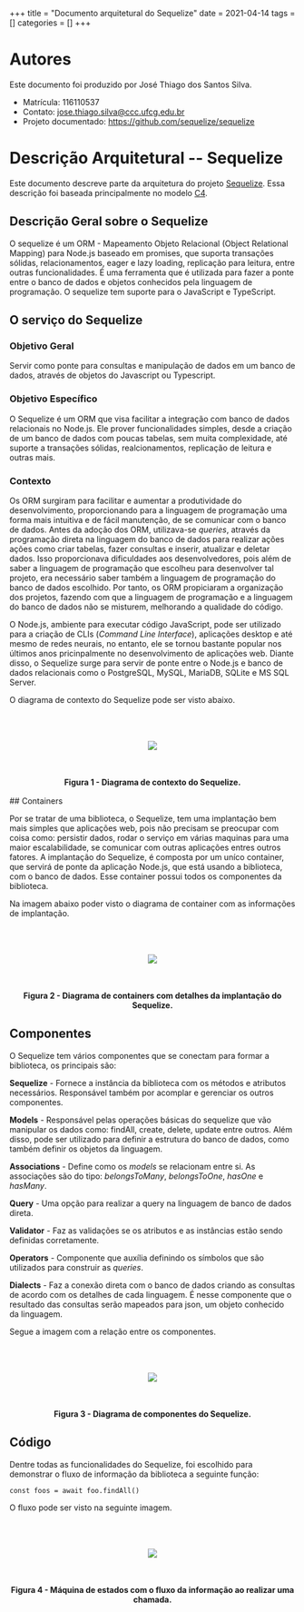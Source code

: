 +++
title = "Documento arquitetural do Sequelize"
date = 2021-04-14
tags = []
categories = []
+++


# Autores

Este documento foi produzido por José Thiago dos Santos Silva.

- Matrícula: 116110537
- Contato: jose.thiago.silva@ccc.ufcg.edu.br
- Projeto documentado: https://github.com/sequelize/sequelize

# Descrição Arquitetural -- Sequelize

Este documento descreve parte da arquitetura do projeto [Sequelize](https://github.com/sequelize/sequelize). Essa descrição foi baseada principalmente no modelo [C4](https://c4model.com/).


## Descrição Geral sobre o Sequelize

O sequelize é um ORM - Mapeamento Objeto Relacional (Object Relational Mapping) para Node.js baseado em promises, que suporta transações sólidas, relacionamentos, eager e lazy loading, replicação para leitura, entre outras funcionalidades. É uma ferramenta que é utilizada para fazer a ponte entre o banco de dados e objetos conhecidos pela linguagem de programação. O sequelize tem suporte para o JavaScript e TypeScript.

## O serviço do Sequelize

### Objetivo Geral

Servir como ponte para consultas e manipulação de dados em um banco de dados, através de objetos do Javascript ou Typescript.

### Objetivo Específico

O Sequelize é um ORM que visa facilitar a integração com banco de dados relacionais no Node.js. Ele prover funcionalidades simples, desde a criação de um banco de dados com poucas tabelas, sem muita complexidade, até suporte a transações sólidas, realcionamentos, replicação de leitura e outras mais.


### Contexto

Os ORM surgiram para facilitar e aumentar a produtividade do desenvolvimento, proporcionando para a linguagem de programação uma forma mais intuitiva e de fácil manutenção, de se comunicar com o banco de dados. Antes da adoção dos ORM, utilizava-se _queries_, através da programação direta na linguagem do banco de dados para realizar ações ações como criar tabelas, fazer consultas e inserir, atualizar e deletar dados. Isso proporcionava dificuldades aos desenvolvedores, pois além de saber a linguagem de programação que escolheu para desenvolver tal projeto, era necessário saber também a linguagem de programação do banco de dados escolhido. Por tanto, os ORM propiciaram a organização dos projetos, fazendo com que a linguagem de programação e a linguagem do banco de dados não se misturem, melhorando a qualidade do código.


O Node.js, ambiente para executar código JavaScript, pode ser utilizado para a criação de CLIs (_Command Line Interface_), aplicações desktop e até mesmo de redes neurais, no entanto, ele se tornou bastante popular nos últimos anos pricinpalmente no desenvolvimento de aplicações web. Diante disso, o Sequelize surge para servir de ponte entre o Node.js e banco de dados relacionais como o PostgreSQL, MySQL, MariaDB, SQLite e MS SQL Server.

O diagrama de contexto do Sequelize pode ser visto abaixo.

<div align="center" style="margin:1rem 0;">
    <img class="center" src="sequelize/Context Diagram.png" style="margin:3rem 0;"/>
    <span style="display:block;font-weight:bold;">
        Figura 1 - Diagrama de contexto do Sequelize.
    </span>
</div>
## Containers

Por se tratar de uma biblioteca, o Sequelize, tem  uma implantação bem mais simples que aplicações web, pois não precisam se preocupar com coisa como: persistir dados, rodar o serviço em várias maquinas para uma maior escalabilidade, se comunicar com outras aplicações entres outros fatores. A implantação do Sequelize, é composta por um uníco container, que servirá de ponte da aplicação Node.js, que está usando a biblioteca, com o banco de dados. Esse container possui todos os componentes da biblioteca.

Na imagem abaixo poder visto o diagrama de container  com as informações de implantação.

<div align="center" style="margin:1rem 0;">
    <img class="center" src="sequelize/Container Diagram.png" style="margin:3rem 0;"/>
    <span style="display:block;font-weight:bold;">
        Figura 2 - Diagrama de containers com detalhes da implantação do Sequelize.
    </span>
</div>

## Componentes

O Sequelize tem vários componentes que se conectam para formar a biblioteca, os principais são:

__Sequelize__ - Fornece a instância da biblioteca com os métodos e atributos necessários. Responsável também por acomplar e gerenciar os outros componentes.

__Models__ - Responsável pelas operações básicas do sequelize que vão manipular os dados como: findAll, create, delete, update entre outros. Além disso, pode ser utilizado para definir a estrutura do banco de dados, como também definir os objetos da linguagem.

__Associations__ - Define como os *models* se relacionam entre si. As associações são do tipo: *belongsToMany*, *belongsToOne*, *hasOne* e *hasMany*.

__Query__ - Uma opção para realizar a query na linguagem de banco de dados direta.

__Validator__ - Faz as validações se os atributos e as instâncias estão sendo definidas corretamente.

__Operators__ - Componente que auxília definindo os símbolos que são utilizados para construir as *queries*.

__Dialects__ - Faz a conexão direta com o banco de dados criando as consultas de acordo com os detalhes de cada linguagem. É nesse componente que o resultado das consultas serão mapeados para json, um objeto conhecido da linguagem.

Segue a imagem com a relação entre os componentes.

<div align="center" style="margin:1rem 0;">
    <img class="center" src="sequelize/Components Diagram.png" style="margin:3rem 0;"/>
    <span style="display:block;font-weight:bold;">
        Figura 3 - Diagrama de componentes do Sequelize.
    </span>
</div>

## Código

Dentre todas as funcionalidades do Sequelize, foi escolhido para demonstrar o fluxo de informação da biblioteca a seguinte função:

`const foos = await foo.findAll()`

O fluxo pode ser visto na seguinte imagem.

<div align="center" style="margin:1rem 0;">
    <img class="center" src="sequelize/Code Diagram.png" style="margin:3rem 0;"/>
    <span style="display:block;font-weight:bold;">
        Figura 4 - Máquina de estados com o fluxo da informação ao realizar uma chamada.
    </span>
</div>